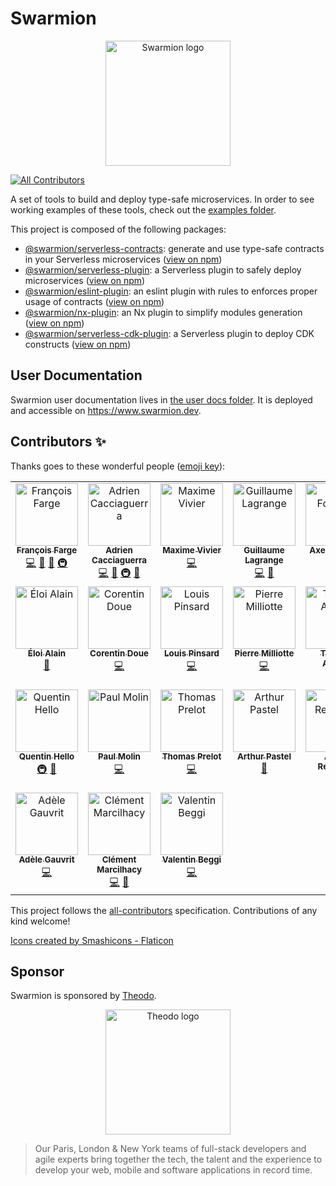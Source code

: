 # Swarmion

<p align="center">
  <img src="./user-docs/documentation/static/img/logo.svg" alt="Swarmion logo" width="200" height="200" />
</p>

<!-- ALL-CONTRIBUTORS-BADGE:START - Do not remove or modify this section -->
[![All Contributors](https://img.shields.io/badge/all_contributors-24-orange.svg?style=flat-square)](#contributors-)
<!-- ALL-CONTRIBUTORS-BADGE:END -->

A set of tools to build and deploy type-safe microservices. In order to see working examples of these tools, check out the [examples folder](https://github.com/swarmion/swarmion/tree/main/examples).

This project is composed of the following packages:

- [@swarmion/serverless-contracts](./packages/serverless-contracts): generate and use type-safe contracts in your Serverless microservices ([view on npm](https://www.npmjs.com/package/@swarmion/serverless-contracts))
- [@swarmion/serverless-plugin](./packages/serverless-contracts-plugin): a Serverless plugin to safely deploy microservices ([view on npm](https://www.npmjs.com/package/@swarmion/serverless-plugin))
- [@swarmion/eslint-plugin](./packages/eslint-plugin): an eslint plugin with rules to enforces proper usage of contracts ([view on npm](https://www.npmjs.com/package/@swarmion/eslint-plugin))
- [@swarmion/nx-plugin](./packages/nx-plugin): an Nx plugin to simplify modules generation ([view on npm](https://www.npmjs.com/package/@swarmion/nx-plugin))
- [@swarmion/serverless-cdk-plugin](./packages/serverless-cdk-plugin): a Serverless plugin to deploy CDK constructs ([view on npm](https://www.npmjs.com/package/@swarmion/serverless-cdk-plugin))

## User Documentation

Swarmion user documentation lives in [the user docs folder](./user-docs/documentation/README.md). It is deployed and accessible on https://www.swarmion.dev.

## Contributors ✨

Thanks goes to these wonderful people ([emoji key](https://allcontributors.org/docs/en/emoji-key)):

<!-- ALL-CONTRIBUTORS-LIST:START - Do not remove or modify this section -->
<!-- prettier-ignore-start -->
<!-- markdownlint-disable -->
<table>
  <tbody>
    <tr>
      <td align="center" valign="top" width="14.28%"><a href="https://github.com/fargito"><img src="https://avatars.githubusercontent.com/u/29537204?v=4?s=100" width="100px;" alt="François Farge"/><br /><sub><b>François Farge</b></sub></a><br /><a href="https://github.com/swarmion/swarmion/commits?author=fargito" title="Code">💻</a> <a href="#ideas-fargito" title="Ideas, Planning, & Feedback">🤔</a> <a href="https://github.com/swarmion/swarmion/commits?author=fargito" title="Documentation">📖</a> <a href="#infra-fargito" title="Infrastructure (Hosting, Build-Tools, etc)">🚇</a></td>
      <td align="center" valign="top" width="14.28%"><a href="https://github.com/adriencaccia"><img src="https://avatars.githubusercontent.com/u/19605940?v=4?s=100" width="100px;" alt="Adrien Cacciaguerra"/><br /><sub><b>Adrien Cacciaguerra</b></sub></a><br /><a href="https://github.com/swarmion/swarmion/commits?author=adriencaccia" title="Code">💻</a> <a href="#ideas-adriencaccia" title="Ideas, Planning, & Feedback">🤔</a> <a href="#infra-adriencaccia" title="Infrastructure (Hosting, Build-Tools, etc)">🚇</a> <a href="https://github.com/swarmion/swarmion/commits?author=adriencaccia" title="Documentation">📖</a></td>
      <td align="center" valign="top" width="14.28%"><a href="https://github.com/MaximeVivier"><img src="https://avatars.githubusercontent.com/u/55386175?v=4?s=100" width="100px;" alt="Maxime Vivier"/><br /><sub><b>Maxime Vivier</b></sub></a><br /><a href="https://github.com/swarmion/swarmion/commits?author=MaximeVivier" title="Code">💻</a></td>
      <td align="center" valign="top" width="14.28%"><a href="https://github.com/GuillaumeLagrange"><img src="https://avatars.githubusercontent.com/u/19265358?v=4?s=100" width="100px;" alt="Guillaume Lagrange"/><br /><sub><b>Guillaume Lagrange</b></sub></a><br /><a href="https://github.com/swarmion/swarmion/commits?author=GuillaumeLagrange" title="Code">💻</a> <a href="https://github.com/swarmion/swarmion/commits?author=GuillaumeLagrange" title="Documentation">📖</a></td>
      <td align="center" valign="top" width="14.28%"><a href="https://github.com/Sc0ra"><img src="https://avatars.githubusercontent.com/u/25872509?v=4?s=100" width="100px;" alt="Axel Fournier"/><br /><sub><b>Axel Fournier</b></sub></a><br /><a href="https://github.com/swarmion/swarmion/commits?author=Sc0ra" title="Code">💻</a> <a href="https://github.com/swarmion/swarmion/commits?author=Sc0ra" title="Documentation">📖</a></td>
      <td align="center" valign="top" width="14.28%"><a href="https://github.com/guillaumeduboc"><img src="https://avatars.githubusercontent.com/u/33599414?v=4?s=100" width="100px;" alt="guillaumeduboc"/><br /><sub><b>guillaumeduboc</b></sub></a><br /><a href="https://github.com/swarmion/swarmion/commits?author=guillaumeduboc" title="Code">💻</a> <a href="https://github.com/swarmion/swarmion/commits?author=guillaumeduboc" title="Documentation">📖</a></td>
      <td align="center" valign="top" width="14.28%"><a href="https://github.com/Eikix"><img src="https://avatars.githubusercontent.com/u/66871571?v=4?s=100" width="100px;" alt="Elias Tazartes"/><br /><sub><b>Elias Tazartes</b></sub></a><br /><a href="https://github.com/swarmion/swarmion/commits?author=Eikix" title="Code">💻</a></td>
    </tr>
    <tr>
      <td align="center" valign="top" width="14.28%"><a href="https://github.com/ealain"><img src="https://avatars.githubusercontent.com/u/19293102?v=4?s=100" width="100px;" alt="Éloi Alain"/><br /><sub><b>Éloi Alain</b></sub></a><br /><a href="https://github.com/swarmion/swarmion/commits?author=ealain" title="Documentation">📖</a></td>
      <td align="center" valign="top" width="14.28%"><a href="https://corentindoue.github.io"><img src="https://avatars.githubusercontent.com/u/31917261?v=4?s=100" width="100px;" alt="Corentin Doue"/><br /><sub><b>Corentin Doue</b></sub></a><br /><a href="https://github.com/swarmion/swarmion/commits?author=CorentinDoue" title="Code">💻</a></td>
      <td align="center" valign="top" width="14.28%"><a href="https://github.com/LouisPinsard"><img src="https://avatars.githubusercontent.com/u/30240360?v=4?s=100" width="100px;" alt="Louis Pinsard"/><br /><sub><b>Louis Pinsard</b></sub></a><br /><a href="https://github.com/swarmion/swarmion/commits?author=LouisPinsard" title="Code">💻</a></td>
      <td align="center" valign="top" width="14.28%"><a href="https://github.com/pmilliotte"><img src="https://avatars.githubusercontent.com/u/39985796?v=4?s=100" width="100px;" alt="Pierre Milliotte"/><br /><sub><b>Pierre Milliotte</b></sub></a><br /><a href="https://github.com/swarmion/swarmion/commits?author=pmilliotte" title="Code">💻</a></td>
      <td align="center" valign="top" width="14.28%"><a href="https://github.com/ThomasAribart"><img src="https://avatars.githubusercontent.com/u/38014240?v=4?s=100" width="100px;" alt="Thomas Aribart"/><br /><sub><b>Thomas Aribart</b></sub></a><br /><a href="https://github.com/swarmion/swarmion/commits?author=ThomasAribart" title="Documentation">📖</a></td>
      <td align="center" valign="top" width="14.28%"><a href="https://github.com/charlesgery"><img src="https://avatars.githubusercontent.com/u/46850903?v=4?s=100" width="100px;" alt="Charles Géry"/><br /><sub><b>Charles Géry</b></sub></a><br /><a href="https://github.com/swarmion/swarmion/commits?author=charlesgery" title="Code">💻</a></td>
      <td align="center" valign="top" width="14.28%"><a href="https://github.com/StanHannebelle"><img src="https://avatars.githubusercontent.com/u/45121661?v=4?s=100" width="100px;" alt="Stan Hannebelle"/><br /><sub><b>Stan Hannebelle</b></sub></a><br /><a href="https://github.com/swarmion/swarmion/commits?author=StanHannebelle" title="Code">💻</a></td>
    </tr>
    <tr>
      <td align="center" valign="top" width="14.28%"><a href="https://github.com/qhello"><img src="https://avatars.githubusercontent.com/u/9997584?v=4?s=100" width="100px;" alt="Quentin Hello"/><br /><sub><b>Quentin Hello</b></sub></a><br /><a href="#infra-qhello" title="Infrastructure (Hosting, Build-Tools, etc)">🚇</a> <a href="https://github.com/swarmion/swarmion/commits?author=qhello" title="Documentation">📖</a></td>
      <td align="center" valign="top" width="14.28%"><a href="https://github.com/Paulmolin"><img src="https://avatars.githubusercontent.com/u/5166068?v=4?s=100" width="100px;" alt="Paul Molin"/><br /><sub><b>Paul Molin</b></sub></a><br /><a href="https://github.com/swarmion/swarmion/commits?author=Paulmolin" title="Code">💻</a></td>
      <td align="center" valign="top" width="14.28%"><a href="https://github.com/Thomasprelot"><img src="https://avatars.githubusercontent.com/u/56639487?v=4?s=100" width="100px;" alt="Thomas Prelot"/><br /><sub><b>Thomas Prelot</b></sub></a><br /><a href="https://github.com/swarmion/swarmion/commits?author=Thomasprelot" title="Code">💻</a></td>
      <td align="center" valign="top" width="14.28%"><a href="https://github.com/art049"><img src="https://avatars.githubusercontent.com/u/15641577?v=4?s=100" width="100px;" alt="Arthur Pastel"/><br /><sub><b>Arthur Pastel</b></sub></a><br /><a href="https://github.com/swarmion/swarmion/commits?author=art049" title="Documentation">📖</a></td>
      <td align="center" valign="top" width="14.28%"><a href="https://github.com/Yoctoboy"><img src="https://avatars.githubusercontent.com/u/16920060?v=4?s=100" width="100px;" alt="Alexis Reymann"/><br /><sub><b>Alexis Reymann</b></sub></a><br /><a href="https://github.com/swarmion/swarmion/commits?author=Yoctoboy" title="Documentation">📖</a> <a href="https://github.com/swarmion/swarmion/commits?author=Yoctoboy" title="Code">💻</a></td>
      <td align="center" valign="top" width="14.28%"><a href="https://github.com/bchangal"><img src="https://avatars.githubusercontent.com/u/10755384?v=4?s=100" width="100px;" alt="Carton"/><br /><sub><b>Carton</b></sub></a><br /><a href="https://github.com/swarmion/swarmion/commits?author=bchangal" title="Code">💻</a></td>
      <td align="center" valign="top" width="14.28%"><a href="https://www.linkedin.com/in/pchol22/"><img src="https://avatars.githubusercontent.com/u/67265207?v=4?s=100" width="100px;" alt="Pierre Chollet"/><br /><sub><b>Pierre Chollet</b></sub></a><br /><a href="https://github.com/swarmion/swarmion/commits?author=PChol22" title="Code">💻</a></td>
    </tr>
    <tr>
      <td align="center" valign="top" width="14.28%"><a href="https://github.com/adelego"><img src="https://avatars.githubusercontent.com/u/28386375?v=4?s=100" width="100px;" alt="Adèle Gauvrit"/><br /><sub><b>Adèle Gauvrit</b></sub></a><br /><a href="https://github.com/swarmion/swarmion/commits?author=adelego" title="Code">💻</a></td>
      <td align="center" valign="top" width="14.28%"><a href="https://github.com/clementmarcilhacy"><img src="https://avatars.githubusercontent.com/u/28105242?v=4?s=100" width="100px;" alt="Clément Marcilhacy"/><br /><sub><b>Clément Marcilhacy</b></sub></a><br /><a href="https://github.com/swarmion/swarmion/commits?author=clementmarcilhacy" title="Code">💻</a> <a href="https://github.com/swarmion/swarmion/commits?author=clementmarcilhacy" title="Documentation">📖</a></td>
      <td align="center" valign="top" width="14.28%"><a href="https://dev.to/valentinbeggi"><img src="https://avatars.githubusercontent.com/u/87306219?v=4?s=100" width="100px;" alt="Valentin Beggi"/><br /><sub><b>Valentin Beggi</b></sub></a><br /><a href="https://github.com/swarmion/swarmion/commits?author=valentinbeggi" title="Code">💻</a></td>
    </tr>
  </tbody>
</table>

<!-- markdownlint-restore -->
<!-- prettier-ignore-end -->

<!-- ALL-CONTRIBUTORS-LIST:END -->

This project follows the [all-contributors](https://github.com/all-contributors/all-contributors) specification. Contributions of any kind welcome!

<a href="https://www.flaticon.com/" title="icons">Icons created by Smashicons - Flaticon</a>

## Sponsor

Swarmion is sponsored by [Theodo](https://www.theodo.fr/).

<div align="center">
  <a href="https://www.theodo.fr/" />
    <img alt="Theodo logo" src="https://cdn2.hubspot.net/hub/2383597/hubfs/Website/Logos/Logo_Theodo_cropped.svg" width="200"/>
  </a>
</div>

> Our Paris, London & New York teams of full-stack developers and agile experts bring together the tech, the talent and the experience to develop your web, mobile and software applications in record time.
